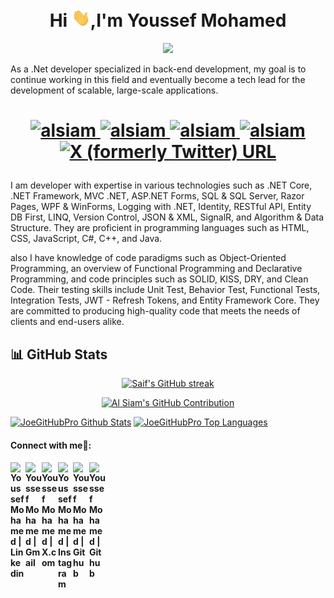 <h1 align="center">Hi <img src="https://raw.githubusercontent.com/ABSphreak/ABSphreak/master/gifs/Hi.gif" width="30px">,I'm Youssef Mohamed</h1>

<p align="center">
  <a href="https://github.com/Ratheshan03/readme-typing-svg"><img src="https://readme-typing-svg.herokuapp.com?lines=Computer+Science+Undergraduate;Back-end+Software+Developer&center=true&width=500&height=50"></a>
</p>

As a .Net developer specialized in back-end development, my goal is to continue working in this field and eventually become a tech lead for the development of scalable, large-scale applications.

<h1>
<p align="center">
 <a href="https://joegithubpro.github.io/Profile/" target="blank">
  <img src="https://img.shields.io/badge/Website-DC143C?style=for-the-badge&logo=medium&logoColor=white" alt="alsiam" />
 </a>
 <a href="https://www.linkedin.com/in/youssef-mohamed-ali" target="_blank">
  <img src="https://img.shields.io/badge/LinkedIn-0077B5?style=for-the-badge&logo=linkedin&logoColor=white" alt="alsiam"/>
 </a>


 <a href="https://www.instagram.com/youssef_mohamed_ali_21" target="_blank">
  <img src="https://img.shields.io/badge/Instagram-fe4164?style=for-the-badge&logo=instagram&logoColor=white" alt="alsiam" />
 </a> 
 <a href="https://www.facebook.com/profile.php?id=100004471519479" target="_blank">
  <img src="https://img.shields.io/badge/Facebook-20BEFF?&style=for-the-badge&logo=facebook&logoColor=white" alt="alsiam"  />
  </a> 
   <a href="https://x.com/Y_mohamed_Ali" target="_blank">
<img alt="X (formerly Twitter) URL" src="https://img.shields.io/twitter/url?url=https%3A%2F%2Fx.com%2FY_mohamed_Ali&style=for-the-badge&logo=X&logoColor=%23fff&label=X.com&labelColor=%23474748&color=%23474748">
 </a>
</p>
</h1>

I am developer with expertise in various technologies such as .NET Core, .NET Framework, MVC .NET, ASP.NET Forms, SQL & SQL Server, Razor Pages, WPF & WinForms, Logging with .NET, Identity, RESTful API, Entity DB First, LINQ, Version Control, JSON & XML, SignalR, and Algorithm & Data Structure. They are proficient in programming languages such as HTML, CSS, JavaScript, C#, C++, and Java.

also I have knowledge of code paradigms such as Object-Oriented Programming, an overview of Functional Programming and Declarative Programming, and code principles such as SOLID, KISS, DRY, and Clean Code. Their testing skills include Unit Test, Behavior Test, Functional Tests, Integration Tests, JWT - Refresh Tokens, and Entity Framework Core. They are committed to producing high-quality code that meets the needs of clients and end-users alike.
 

## 📊 GitHub Stats
<p align="center">
  <a href="https://github.com/JoeGitHubPro">
    <img src="https://github-readme-streak-stats.herokuapp.com/?user=JoeGitHubPro&theme=radical&border=7F3FBF&background=0D1117" alt="Saif's GitHub streak"/>
  </a>
</p>

<p align="center">
  <a href="https://github.com/JoeGitHubPro">
    <img src="https://github-profile-summary-cards.vercel.app/api/cards/profile-details?username=JoeGitHubPro&theme=radical" alt="Al Siam's GitHub Contribution"/>
  </a>
</p>

<a> 
    <a href="https://github.com/JoeGitHubPro"><img alt="JoeGitHubPro Github Stats" src="https://denvercoder1-github-readme-stats.vercel.app/api?username=JoeGitHubPro&show_icons=true&count_private=true&theme=react&border_color=7F3FBF&bg_color=0D1117&title_color=F85D7F&icon_color=F8D866" height="192px" width="49.5%"/></a>
  <a href="https://github.com/JoeGitHubPro"><img alt="JoeGitHubPro Top Languages" src="https://denvercoder1-github-readme-stats.vercel.app/api/top-langs/?username=JoeGitHubPro&langs_count=8&layout=compact&theme=react&border_color=7F3FBF&bg_color=0D1117&title_color=F85D7F&icon_color=F8D866" height="192px" width="49.5%"/></a>
  <br/>
</a>



<h4> Connect with me🤝: <h4>
  </hr>
  <a href="https://www.linkedin.com/in/youssef-mohamed-ali">
   <img align="left" alt=" Youssef Mohamed | Linkedin" width="24px" src="https://www.vectorlogo.zone/logos/linkedin/linkedin-icon.svg" />
  </a>
  <a href="youssef.mohamed.net.eg@gmail.com">
    <img align="left" alt="Youssef Mohamed  | Gmail" width="26px" src="https://www.vectorlogo.zone/logos/gmail/gmail-icon.svg" />
  </a>
  <a href="https://x.com/Y_mohamed_Ali">
    <img align="left" alt="Youssef Mohamed  | X.com" width="26px" src="https://www.vectorlogo.zone/logos/x/x-icon.svg" />
  </a>
  <a href="https://www.instagram.com/youssef_mohamed_ali_21">
    <img align="left" alt="Youssef Mohamed  | Instagram" width="24px" src="https://www.vectorlogo.zone/logos/instagram/instagram-icon.svg" />
  </a>
   <a href="https://www.facebook.com/profile.php?id=100004471519479">
    <img align="left" alt="Youssef Mohamed | Github" width="26px" src="https://www.vectorlogo.zone/logos/facebook/facebook-tile.svg" />
  </a>
   <a href="https://joegithubpro.github.io/Profile/">
    <img align="left" alt="Youssef Mohamed | Github" width="26px" src="https://www.vectorlogo.zone/logos/github/github-tile.svg" />
  </a>
  <br>
